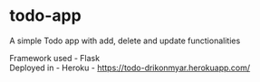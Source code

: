 # todo-app
A simple Todo app with add, delete and update functionalities

Framework used - Flask <br />
Deployed in - Heroku - https://todo-drikonmyar.herokuapp.com/

